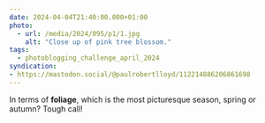 ```yaml
---
date: 2024-04-04T21:40:00.000+01:00
photo:
  - url: /media/2024/095/p1/1.jpg
    alt: "Close up of pink tree blossom."
tags:
  - photoblogging_challenge_april_2024
syndication:
- https://mastodon.social/@paulrobertlloyd/112214886206861698
---
```


In terms of **foliage**, which is the most picturesque season, spring or autumn? Tough call!
